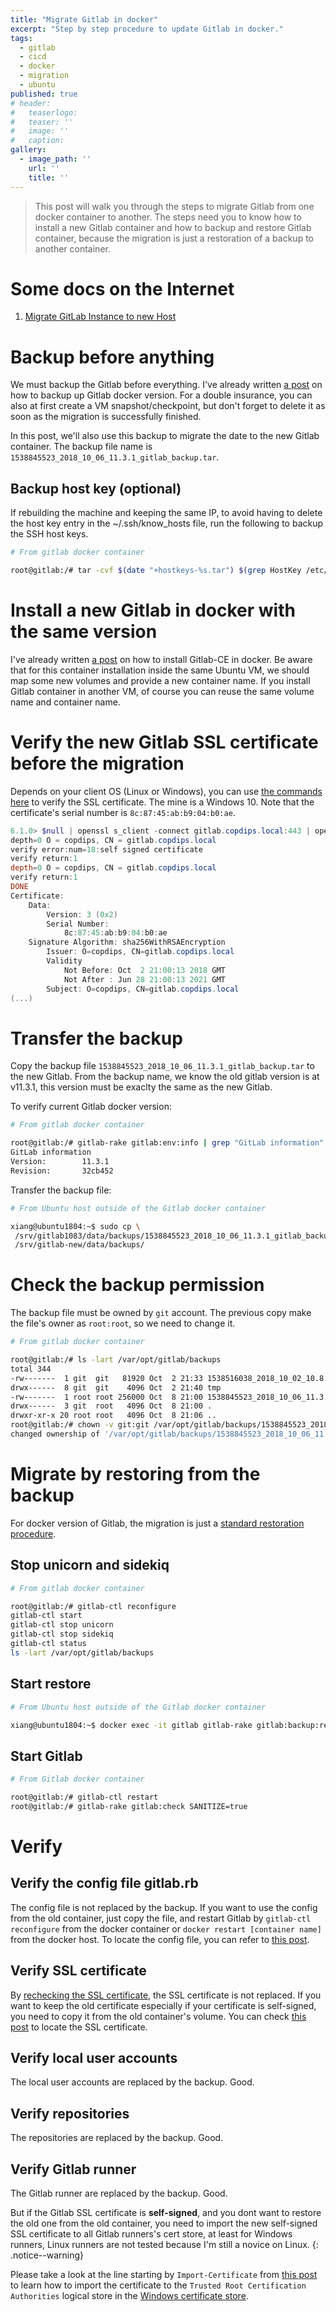 ```yaml
---
title: "Migrate Gitlab in docker"
excerpt: "Step by step procedure to update Gitlab in docker."
tags:
  - gitlab
  - cicd
  - docker
  - migration
  - ubuntu
published: true
# header:
#   teaserlogo:
#   teaser: ''
#   image: ''
#   caption:
gallery:
  - image_path: ''
    url: ''
    title: ''
---
```


> This post will walk you through the steps to migrate Gitlab from one docker container to another. The steps need you to know how to install a new Gitlab container and how to backup and restore Gitlab container, because the migration is just a restoration of a backup to another container.

# Some docs on the Internet

1. [Migrate GitLab Instance to new Host](https://pikedom.com/migrate-gitlab-instance-to-new-host/)

# Backup before anything

We must backup the Gitlab before everything. I've already written [a post](https://copdips.com/2018/09/backup-and-restore-gitlab-in-docker.html#backup-gitlab-in-docker) on how to backup up Gitlab docker version. For a double insurance, you can also at first create a VM snapshot/checkpoint, but don't forget to delete it as soon as the migration is successfully finished.

In this post, we'll also use this backup to migrate the date to the new Gitlab container. The backup file name is `1538845523_2018_10_06_11.3.1_gitlab_backup.tar`.

## Backup host key (optional)

If rebuilding the machine and keeping the same IP, to avoid having to delete the host key entry in the ~/.ssh/know_hosts file, run the following to backup the SSH host keys.

```bash
# From gitlab docker container

root@gitlab:/# tar -cvf $(date "+hostkeys-%s.tar") $(grep HostKey /etc/ssh/sshd_config | grep -v ^'#' | awk '{print $2}')
```

# Install a new Gitlab in docker with the same version

I've already written [a post](https://copdips.com/2018/09/install-gitlab-ce-in-docker-on-ubuntu.html#install-gitlab-ce-in-docker) on how to install Gitlab-CE in docker. Be aware that for this container installation inside the same Ubuntu VM, we should map some new volumes and provide a new container name. If you install Gitlab container in another VM, of course you can reuse the same volume name and container name.

# Verify the new Gitlab SSL certificate before the migration

Depends on your client OS (Linux or Windows), you can use [the commands here](https://copdips.com/2018/09/setup-https-for-gitlab.html#check-the-website-ssl-certificate-from-the-command-line) to verify the SSL certificate. The mine is a Windows 10. Note that the certificate's serial number is `8c:87:45:ab:b9:04:b0:ae`.

```powershell
6.1.0> $null | openssl s_client -connect gitlab.copdips.local:443 | openssl x509 -text -noout
depth=0 O = copdips, CN = gitlab.copdips.local
verify error:num=18:self signed certificate
verify return:1
depth=0 O = copdips, CN = gitlab.copdips.local
verify return:1
DONE
Certificate:
    Data:
        Version: 3 (0x2)
        Serial Number:
            8c:87:45:ab:b9:04:b0:ae
    Signature Algorithm: sha256WithRSAEncryption
        Issuer: O=copdips, CN=gitlab.copdips.local
        Validity
            Not Before: Oct  2 21:00:13 2018 GMT
            Not After : Jun 28 21:00:13 2021 GMT
        Subject: O=copdips, CN=gitlab.copdips.local
(...)
```

# Transfer the backup

Copy the backup file `1538845523_2018_10_06_11.3.1_gitlab_backup.tar` to the new Gitlab. From the backup name, we know the old gitlab version is at v11.3.1, this version must be exaclty the same as the new Gitlab.

To verify current Gitlab docker version:

```bash
# From gitlab docker container

root@gitlab:/# gitlab-rake gitlab:env:info | grep "GitLab information" -A2
GitLab information
Version:        11.3.1
Revision:       32cb452
```

Transfer the backup file:

```bash
# From Ubuntu host outside of the Gitlab docker container

xiang@ubuntu1804:~$ sudo cp \
 /srv/gitlab1083/data/backups/1538845523_2018_10_06_11.3.1_gitlab_backup.tar \
 /srv/gitlab-new/data/backups/
```

# Check the backup permission

The backup file must be owned by `git` account. The previous copy make the file's owner as `root:root`, so we need to change it.

```bash
# From gitlab docker container

root@gitlab:/# ls -lart /var/opt/gitlab/backups
total 344
-rw-------  1 git  git   81920 Oct  2 21:33 1538516038_2018_10_02_10.8.3_gitlab_backup.tar
drwx------  8 git  git    4096 Oct  2 21:40 tmp
-rw-------  1 root root 256000 Oct  8 21:00 1538845523_2018_10_06_11.3.1_gitlab_backup.tar
drwx------  3 git  root   4096 Oct  8 21:00 .
drwxr-xr-x 20 root root   4096 Oct  8 21:06 ..
root@gitlab:/# chown -v git:git /var/opt/gitlab/backups/1538845523_2018_10_06_11.3.1_gitlab_backup.tar
changed ownership of '/var/opt/gitlab/backups/1538845523_2018_10_06_11.3.1_gitlab_backup.tar' from root:root to git:git
```

# Migrate by restoring from the backup

For docker version of Gitlab, the migration is just a [standard restoration procedure](https://copdips.com/2018/09/backup-and-restore-gitlab-in-docker.html#restore-gitlab).

## Stop unicorn and sidekiq
```bash
# From gitlab docker container

root@gitlab:/# gitlab-ctl reconfigure
gitlab-ctl start
gitlab-ctl stop unicorn
gitlab-ctl stop sidekiq
gitlab-ctl status
ls -lart /var/opt/gitlab/backups
```

## Start restore

```bash
# From Ubuntu host outside of the Gitlab docker container

xiang@ubuntu1804:~$ docker exec -it gitlab gitlab-rake gitlab:backup:restore BACKUP=1538845523_2018_10_06_11.3.1 --trace
```

## Start Gitlab

```bash
# From Gitlab docker container

root@gitlab:/# gitlab-ctl restart
root@gitlab:/# gitlab-rake gitlab:check SANITIZE=true
```

# Verify

## Verify the config file gitlab.rb

The config file is not replaced by the backup. If you want to use the config from the old container, just copy the file, and restart Gitlab by `gitlab-ctl reconfigure` from the docker container or `docker restart [container name]` from the docker host. To locate the config file, you can refer to [this post](https://copdips.com/2018/09/setup-https-for-gitlab.html#configure-https-on-gitlab).

## Verify SSL certificate

By [rechecking the SSL certificate](https://copdips.com/2018/10/migrate-gitlab-in-docker.html#verify-the-new-gitlab-ssl-certificate-before-the-migration), the SSL certificate is not replaced. If you want to keep the old certificate especially if your certificate is self-signed, you need to copy it from the old container's volume. You can check [this post](https://copdips.com/2018/09/setup-https-for-gitlab.html#save-the-ssl-certificate) to locate the SSL certificate.

## Verify local user accounts

The local user accounts are replaced by the backup. Good.

## Verify repositories

The repositories are replaced by the backup. Good.

## Verify Gitlab runner

The Gitlab runner are replaced by the backup. Good.

But if the Gitlab SSL certificate is **self-signed**, and you dont want to restore the old one from the old container, you need to import the new self-signed SSL certificate to all Gitlab runners's cert store, at least for Windows runners, Linux runners are not tested because I'm still a novice on Linux.
{: .notice--warning}

Please take a look at the line starting by `Import-Certificate` from [this post](https://copdips.com/2018/09/install-gitlab-runner-on-windows-by-powershell-psremoting.html#register-gitlab-runner-on-windows) to learn how to import the certificate to the `Trusted Root Certification Authorities` logical store in the [Windows certificate store](https://docs.microsoft.com/en-us/windows/desktop/seccertenroll/about-certificate-directory).
